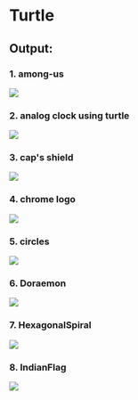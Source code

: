 # Turtle

## Output:

### 1. among-us

![](Output/AmongUs.png)

### 2. analog clock using turtle

![](Output/AnalogClock.png)

### 3. cap's shield

![](Output/Cap'sShild.png)

### 4. chrome logo

![](Output/Chrome.png)

### 5. circles

![](Output/Circles.png)

### 6. Doraemon

![](Output/Doraemon.png)

### 7. HexagonalSpiral

![](Output/HexagonalSpiral.png)

### 8. IndianFlag

![](Output/IndianFlag.png)

